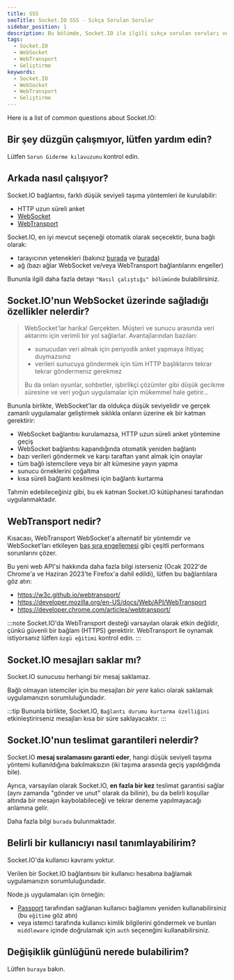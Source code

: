 ```yaml
---
title: SSS
seoTitle: Socket.IO SSS - Sıkça Sorulan Sorular
sidebar_position: 1
description: Bu bölümde, Socket.IO ile ilgili sıkça sorulan soruları ve yanıtlarını bulacaksınız. Sorun gidermeden, WebSocket ve WebTransporta kadar çeşitli konular ele alınmaktadır.
tags: 
  - Socket.IO
  - WebSocket
  - WebTransport
  - Geliştirme
keywords: 
  - Socket.IO
  - WebSocket
  - WebTransport
  - Geliştirme
---
```


Here is a list of common questions about Socket.IO:



## Bir şey düzgün çalışmıyor, lütfen yardım edin?

Lütfen `Sorun Giderme kılavuzunu` kontrol edin.

## Arkada nasıl çalışıyor?

Socket.IO bağlantısı, farklı düşük seviyeli taşıma yöntemleri ile kurulabilir:

- HTTP uzun süreli anket
- [WebSocket](https://developer.mozilla.org/en-US/docs/Web/API/WebSockets_API)
- [WebTransport](https://developer.mozilla.org/en-US/docs/Web/API/WebTransport_API)

Socket.IO, en iyi mevcut seçeneği otomatik olarak seçecektir, buna bağlı olarak:

- tarayıcının yetenekleri (bakınız [burada](https://caniuse.com/websockets) ve [burada](https://caniuse.com/webtransport))
- ağ (bazı ağlar WebSocket ve/veya WebTransport bağlantılarını engeller)

Bununla ilgili daha fazla detayı `"Nasıl çalıştığı" bölümünde` bulabilirsiniz.

## Socket.IO'nun WebSocket üzerinde sağladığı özellikler nelerdir?

> WebSocket'lar harika! Gerçekten. Müşteri ve sunucu arasında veri aktarımı için verimli bir yol sağlarlar. Avantajlarından bazıları:
> 
> - sunucudan veri almak için periyodik anket yapmaya ihtiyaç duymazsınız
> - verileri sunucuya göndermek için tüm HTTP başlıklarını tekrar tekrar göndermeniz gerekmez
> 
> Bu da onları oyunlar, sohbetler, işbirlikçi çözümler gibi düşük gecikme süresine ve veri yoğun uygulamalar için mükemmel hale getirir...

Bununla birlikte, WebSocket'lar da oldukça düşük seviyelidir ve gerçek zamanlı uygulamalar geliştirmek sıklıkla onların üzerine ek bir katman gerektirir:

- WebSocket bağlantısı kurulamazsa, HTTP uzun süreli anket yöntemine geçiş
- WebSocket bağlantısı kapandığında otomatik yeniden bağlantı
- bazı verileri göndermek ve karşı taraftan yanıt almak için onaylar
- tüm bağlı istemcilere veya bir alt kümesine yayın yapma
- sunucu örneklerini çoğaltma
- kısa süreli bağlantı kesilmesi için bağlantı kurtarma

Tahmin edebileceğiniz gibi, bu ek katman Socket.IO kütüphanesi tarafından uygulanmaktadır.

## WebTransport nedir?

Kısacası, WebTransport WebSocket'a alternatif bir yöntemdir ve WebSocket'ları etkileyen [baş sıra engellemesi](https://en.wikipedia.org/wiki/Head-of-line_blocking) gibi çeşitli performans sorunlarını çözer.

Bu yeni web API'si hakkında daha fazla bilgi isterseniz (Ocak 2022'de Chrome'a ve Haziran 2023'te Firefox'a dahil edildi), lütfen bu bağlantılara göz atın:

- https://w3c.github.io/webtransport/
- https://developer.mozilla.org/en-US/docs/Web/API/WebTransport
- https://developer.chrome.com/articles/webtransport/

:::note
Socket.IO'da WebTransport desteği varsayılan olarak etkin değildir, çünkü güvenli bir bağlam (HTTPS) gerektirir. WebTransport ile oynamak istiyorsanız lütfen `özgü eğitimi` kontrol edin.
:::

## Socket.IO mesajları saklar mı?

Socket.IO sunucusu herhangi bir mesaj saklamaz.

Bağlı olmayan istemciler için bu mesajları *bir yere* kalıcı olarak saklamak uygulamanızın sorumluluğundadır.

:::tip
Bununla birlikte, Socket.IO, `Bağlantı durumu kurtarma özelliğini` etkinleştirirseniz mesajları kısa bir süre saklayacaktır.
:::

## Socket.IO'nun teslimat garantileri nelerdir?

Socket.IO **mesaj sıralamasını garanti eder**, hangi düşük seviyeli taşıma yöntemi kullanıldığına bakılmaksızın (iki taşıma arasında geçiş yapıldığında bile).

Ayrıca, varsayılan olarak Socket.IO, **en fazla bir kez** teslimat garantisi sağlar (aynı zamanda "gönder ve unut" olarak da bilinir), bu da belirli koşullar altında bir mesajın kaybolabileceği ve tekrar deneme yapılmayacağı anlamına gelir.

Daha fazla bilgi `burada` bulunmaktadır.

## Belirli bir kullanıcıyı nasıl tanımlayabilirim?

Socket.IO'da kullanıcı kavramı yoktur.

Verilen bir Socket.IO bağlantısını bir kullanıcı hesabına bağlamak uygulamanızın sorumluluğundadır.

Node.js uygulamaları için örneğin:

- [Passport](https://www.passportjs.org/) tarafından sağlanan kullanıcı bağlamını yeniden kullanabilirsiniz (bu `eğitime` göz atın)
- veya istemci tarafında kullanıcı kimlik bilgilerini göndermek ve bunları `middleware` içinde doğrulamak için `auth` seçeneğini kullanabilirsiniz.

## Değişiklik günlüğünü nerede bulabilirim?

Lütfen `buraya` bakın.